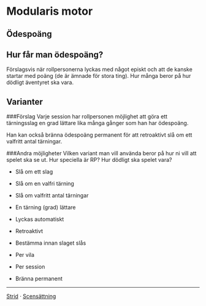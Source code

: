 Modularis motor
===============
Ödespoäng
---------

Hur får man ödespoäng?
----------------------
Förslagsvis när rollpersonerna lyckas med något episkt och att de kanske startar med poäng (de är ämnade för stora ting). Hur många beror på hur dödligt äventyret ska vara.

Varianter
---------

###Förslag
Varje session har rollpersonen möjlighet att göra ett tärningsslag en grad lättare lika många gånger som han har ödespoäng.

Han kan också bränna ödespoäng permanent för att retroaktivt slå om ett valfritt antal tärningar.

###Andra möjligheter
Vilken variant man vill använda beror på hur ni vill att spelet ska se ut. Hur speciella är RP? Hur dödligt ska spelet vara?

* Slå om ett slag
* Slå om en valfri tärning
* Slå om valfritt antal tärningar
* En tärning (grad) lättare
* Lyckas automatiskt

* Retroaktivt
* Bestämma innan slaget slås

* Per vila
* Per session
* Bränna permanent

---

[Strid](Strid) · [Scensättning](Scensattning)